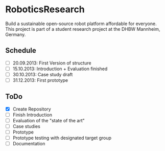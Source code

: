 RoboticsResearch
================

Build a sustainable open-source robot platform affordable for everyone. This project is part of a student research project at the DHBW Mannheim, Germany.

Schedule
--------

- [ ] 20.09.2013: First Version of structure
- [ ] 15.10.2013: Introduction + Evaluation finished
- [ ] 30.10.2013: Case study draft
- [ ] 31.12.2013: First prototype

ToDo
----

- [x] Create Repository 
- [ ] Finish Introduction
- [ ] Evaluation of the "state of the art"
- [ ] Case studies
- [ ] Prototype 
- [ ] Prototype testing with designated target group
- [ ] Documentation
